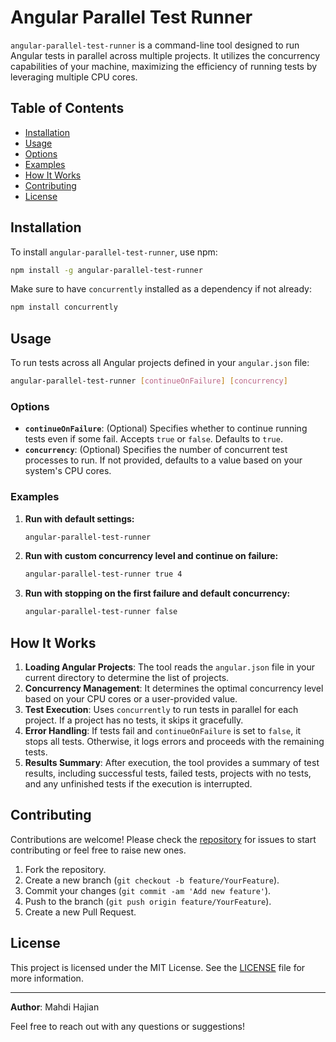 # Angular Parallel Test Runner

`angular-parallel-test-runner` is a command-line tool designed to run Angular tests in parallel across multiple projects. It utilizes the concurrency capabilities of your machine, maximizing the efficiency of running tests by leveraging multiple CPU cores.

## Table of Contents

- [Installation](#installation)
- [Usage](#usage)
- [Options](#options)
- [Examples](#examples)
- [How It Works](#how-it-works)
- [Contributing](#contributing)
- [License](#license)

## Installation

To install `angular-parallel-test-runner`, use npm:

```bash
npm install -g angular-parallel-test-runner
```

Make sure to have `concurrently` installed as a dependency if not already:

```bash
npm install concurrently
```

## Usage

To run tests across all Angular projects defined in your `angular.json` file:

```bash
angular-parallel-test-runner [continueOnFailure] [concurrency]
```

### Options

- **`continueOnFailure`**: (Optional) Specifies whether to continue running tests even if some fail. Accepts `true` or `false`. Defaults to `true`.
- **`concurrency`**: (Optional) Specifies the number of concurrent test processes to run. If not provided, defaults to a value based on your system's CPU cores.

### Examples

1. **Run with default settings:**

   ```bash
   angular-parallel-test-runner
   ```

2. **Run with custom concurrency level and continue on failure:**

   ```bash
   angular-parallel-test-runner true 4
   ```

3. **Run with stopping on the first failure and default concurrency:**

   ```bash
   angular-parallel-test-runner false
   ```

## How It Works

1. **Loading Angular Projects**: The tool reads the `angular.json` file in your current directory to determine the list of projects.
2. **Concurrency Management**: It determines the optimal concurrency level based on your CPU cores or a user-provided value.
3. **Test Execution**: Uses `concurrently` to run tests in parallel for each project. If a project has no tests, it skips it gracefully.
4. **Error Handling**: If tests fail and `continueOnFailure` is set to `false`, it stops all tests. Otherwise, it logs errors and proceeds with the remaining tests.
5. **Results Summary**: After execution, the tool provides a summary of test results, including successful tests, failed tests, projects with no tests, and any unfinished tests if the execution is interrupted.

## Contributing

Contributions are welcome! Please check the [repository](https://github.com/mahdi-hajian/angular-parallel-test-runner) for issues to start contributing or feel free to raise new ones.

1. Fork the repository.
2. Create a new branch (`git checkout -b feature/YourFeature`).
3. Commit your changes (`git commit -am 'Add new feature'`).
4. Push to the branch (`git push origin feature/YourFeature`).
5. Create a new Pull Request.

## License

This project is licensed under the MIT License. See the [LICENSE](https://github.com/mahdi-hajian/angular-parallel-test-runner/blob/main/LICENSE) file for more information.

---

**Author**: Mahdi Hajian

Feel free to reach out with any questions or suggestions!